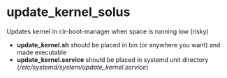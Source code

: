 # update_kernel_solus
Updates kernel in clr-boot-manager when space is running low (risky)

* **update_kernel.sh** should be placed in bin (or anywhere you want) and made executable
* **update_kernel.service** should be placed in systemd unit directory (*/etc/systemd/system/update_kernel.service*)
